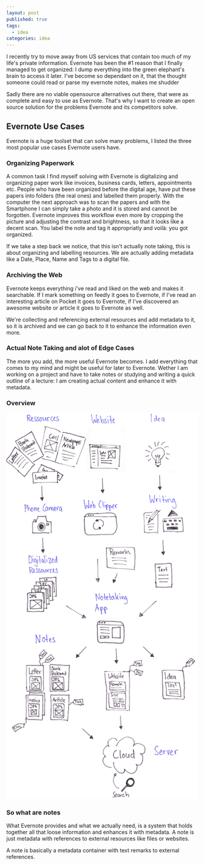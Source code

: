 ```yaml
---
layout: post
published: true
tags: 
  - idea
categories: idea
---
```


I recently try to move away from US services that contain too much of my life's private information. Evernote has been the #1 reason that I finally managed to get organized: I dump everything into the green elephant's brain to access it later. I've become so dependant on it, that the thought someone could read or parse my evernote notes, makes me shudder

Sadly there are no viable opensource alternatives out there, that were as complete and easy to use as Evernote. That's why I want to create an open source solution for the problems Evernote and its competitors solve.

## Evernote Use Cases
Evernote is a huge toolset that can solve many problems,  I listed the three most popular use cases Evernote users have.

### Organizing Paperwork
A common task I find myself solving with Evernote is digitalizing and organizing paper work like invoices, business cards, letters, appointments etc.
People who have been organized before the digital age, have put these papers into folders (the real ones) and labelled them properly. With the computer the next approach was to scan the papers and with the Smartphone I can simply take a photo and it is stored and cannot be forgotten.
Evernote improves this workflow even more by cropping the picture and adjusting the contrast and brightness, so that it looks like a decent scan. You label the note and tag it appropriatly and voilà: you got organized.

If we take a step back we notice, that this isn't actually note taking, this is about organizing and labelling resources. We are actually adding metadata like a Date, Place, Name and Tags to a digital file.

### Archiving the Web
Evernote keeps everything i've read and liked on the web and makes it searchable.
If I mark something on feedly it goes to Evernote, if I've read an interesting article on Pocket it goes to Evernote, if I've discovered an awesome website or article it goes to Evernote as well.

We're collecting and referencing external resources and add metadata to it, so it is archived and we can go back to it to enhance the information even more.

### Actual Note Taking and alot of Edge Cases
The more you add, the more useful Evernote becomes. I add everything that comes to my mind and might be useful for later to Evernote. Wether I am working on a project and have to take notes or studying and writing a quick outline of a lecture: I am creating actual content and enhance it with metadata.

### Overview
![Workflows with Evernote](/media/evernote_flows.png)

### So what are notes
What Evernote provides and what we actually need, is a system that holds together all that loose information and enhances it with metadata.
A note is just metadata with references to external resources like files or websites.

A note is basically a metadata container with text remarks to external references.